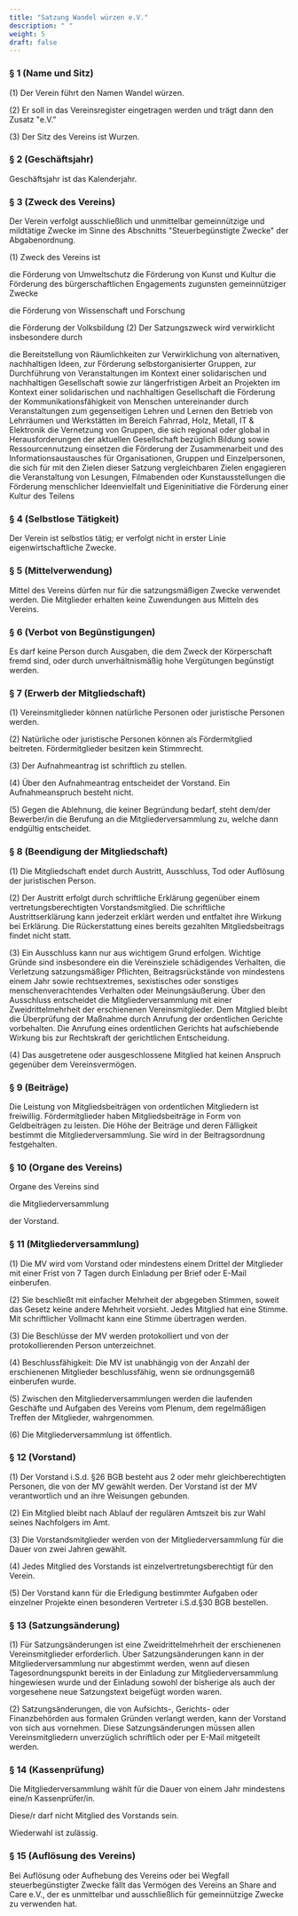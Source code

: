 ```yaml
---
title: "Satzung Wandel würzen e.V."
description: " "
weight: 5
draft: false
---
```

### § 1 (Name und Sitz)

(1) Der Verein führt den Namen Wandel würzen.

(2) Er soll in das Vereinsregister eingetragen werden und trägt dann den Zusatz "e.V."

(3) Der Sitz des Vereins ist Wurzen.

### § 2 (Geschäftsjahr)

Geschäftsjahr ist das Kalenderjahr.

### § 3 (Zweck des Vereins)

Der Verein verfolgt ausschließlich und unmittelbar gemeinnützige und mildtätige Zwecke im Sinne des Abschnitts "Steuerbegünstigte Zwecke" der Abgabenordnung.

(1) Zweck des Vereins ist

die Förderung von Umweltschutz
die Förderung von Kunst und Kultur
die Förderung des bürgerschaftlichen Engagements zugunsten gemeinnütziger Zwecke

die Förderung von Wissenschaft und Forschung

die Förderung der Volksbildung
(2) Der Satzungszweck wird verwirklicht insbesondere durch

die Bereitstellung von Räumlichkeiten zur Verwirklichung von alternativen, nachhaltigen Ideen, zur Förderung selbstorganisierter Gruppen, zur Durchführung von Veranstaltungen im Kontext einer solidarischen und nachhaltigen Gesellschaft sowie zur längerfristigen Arbeit an Projekten im Kontext einer solidarischen und nachhaltigen Gesellschaft
die Förderung der Kommunikationsfähigkeit von Menschen untereinander durch Veranstaltungen zum gegenseitigen Lehren und Lernen
den Betrieb von Lehrräumen und Werkstätten im Bereich Fahrrad, Holz, Metall, IT & Elektronik
die Vernetzung von Gruppen, die sich regional oder global in Herausforderungen der aktuellen Gesellschaft bezüglich Bildung sowie Ressourcennutzung einsetzen
die Förderung der Zusammenarbeit und des Informationsaustausches für Organisationen, Gruppen und Einzelpersonen, die sich für mit den Zielen dieser Satzung vergleichbaren Zielen engagieren
die Veranstaltung von Lesungen, Filmabenden oder Kunstausstellungen
die Förderung menschlicher Ideenvielfalt und Eigeninitiative
die Förderung einer Kultur des Teilens

### § 4 (Selbstlose Tätigkeit)

Der Verein ist selbstlos tätig; er verfolgt nicht in erster Linie eigenwirtschaftliche Zwecke.

### § 5 (Mittelverwendung)

Mittel des Vereins dürfen nur für die satzungsmäßigen Zwecke verwendet werden. Die Mitglieder erhalten keine Zuwendungen aus Mitteln des Vereins.

### § 6 (Verbot von Begünstigungen)

Es darf keine Person durch Ausgaben, die dem Zweck der Körperschaft fremd sind, oder durch unverhältnismäßig hohe Vergütungen begünstigt werden.

### § 7 (Erwerb der Mitgliedschaft)

(1) Vereinsmitglieder können natürliche Personen oder juristische Personen werden.

(2) Natürliche oder juristische Personen können als Fördermitglied beitreten. Fördermitglieder besitzen kein Stimmrecht.

(3) Der Aufnahmeantrag ist schriftlich zu stellen.

(4) Über den Aufnahmeantrag entscheidet der Vorstand. Ein Aufnahmeanspruch besteht nicht.

(5) Gegen die Ablehnung, die keiner Begründung bedarf, steht dem/der Bewerber/in die Berufung an die Mitgliederversammlung zu, welche dann endgültig entscheidet.

### § 8 (Beendigung der Mitgliedschaft)

(1) Die Mitgliedschaft endet durch Austritt, Ausschluss, Tod oder Auflösung der juristischen Person.

(2) Der Austritt erfolgt durch schriftliche Erklärung gegenüber einem vertretungsberechtigten Vorstandsmitglied. Die schriftliche Austrittserklärung kann jederzeit erklärt werden und entfaltet ihre Wirkung bei Erklärung. Die Rückerstattung eines bereits gezahlten Mitgliedsbeitrags findet nicht statt.

(3) Ein Ausschluss kann nur aus wichtigem Grund erfolgen. Wichtige Gründe sind insbesondere ein die Vereinsziele schädigendes Verhalten, die Verletzung satzungsmäßiger Pflichten, Beitragsrückstände von mindestens einem Jahr sowie rechtsextremes, sexistisches oder sonstiges menschenverachtendes Verhalten oder Meinungsäußerung. Über den Ausschluss entscheidet die Mitgliederversammlung mit einer Zweidrittelmehrheit der erschienenen Vereinsmitglieder. Dem Mitglied bleibt die Überprüfung der Maßnahme durch Anrufung der ordentlichen Gerichte vorbehalten. Die Anrufung eines ordentlichen Gerichts hat aufschiebende Wirkung bis zur Rechtskraft der gerichtlichen Entscheidung.

(4) Das ausgetretene oder ausgeschlossene Mitglied hat keinen Anspruch gegenüber dem Vereinsvermögen.

### § 9 (Beiträge)

Die Leistung von Mitgliedsbeiträgen von ordentlichen Mitgliedern ist freiwillig. Fördermitglieder haben Mitgliedsbeiträge in Form von Geldbeiträgen zu leisten. Die Höhe der Beiträge und deren Fälligkeit bestimmt die Mitgliederversammlung. Sie wird in der Beitragsordnung festgehalten.

### § 10 (Organe des Vereins)

Organe des Vereins sind

die Mitgliederversammlung

der Vorstand.

### § 11 (Mitgliederversammlung)

(1) Die MV wird vom Vorstand oder mindestens einem Drittel der Mitglieder mit einer Frist von 7 Tagen durch Einladung per Brief oder E-Mail einberufen.

(2) Sie beschließt mit einfacher Mehrheit der abgegeben Stimmen, soweit das Gesetz keine andere Mehrheit vorsieht. Jedes Mitglied hat eine Stimme. Mit schriftlicher Vollmacht kann eine Stimme übertragen werden.

(3) Die Beschlüsse der MV werden protokolliert und von der protokollierenden Person unterzeichnet.

(4) Beschlussfähigkeit: Die MV ist unabhängig von der Anzahl der erschienenen Mitglieder beschlussfähig, wenn sie ordnungsgemäß einberufen wurde.

(5) Zwischen den Mitgliederversammlungen werden die laufenden Geschäfte und Aufgaben des Vereins vom Plenum, dem regelmäßigen Treffen der Mitglieder, wahrgenommen.

(6) Die Mitgliederversammlung ist öffentlich.

### § 12 (Vorstand)

(1) Der Vorstand i.S.d. §26 BGB besteht aus 2 oder mehr gleichberechtigten Personen, die von der MV gewählt werden. Der Vorstand ist der MV verantwortlich und an ihre Weisungen gebunden.

(2) Ein Mitglied bleibt nach Ablauf der regulären Amtszeit bis zur Wahl seines Nachfolgers im Amt. 

(3) Die Vorstandsmitglieder werden von der Mitgliederversammlung für die Dauer von zwei Jahren gewählt.

(4) Jedes Mitglied des Vorstands ist einzelvertretungsberechtigt für den Verein.

(5) Der Vorstand kann für die Erledigung bestimmter Aufgaben oder einzelner Projekte einen besonderen Vertreter i.S.d.§30 BGB bestellen.

### § 13 (Satzungsänderung)

(1) Für Satzungsänderungen ist eine Zweidrittelmehrheit der erschienenen Vereinsmitglieder erforderlich. Über Satzungsänderungen kann in der Mitgliederversammlung nur abgestimmt werden, wenn auf diesen Tagesordnungspunkt bereits in der Einladung zur Mitgliederversammlung hingewiesen wurde und der Einladung sowohl der bisherige als auch der vorgesehene neue Satzungstext beigefügt worden waren.

(2) Satzungsänderungen, die von Aufsichts­-, Gerichts­- oder Finanzbehörden aus formalen Gründen verlangt werden, kann der Vorstand von sich aus vornehmen. Diese Satzungsänderungen müssen allen Vereinsmitgliedern unverzüglich schriftlich oder per E-Mail mitgeteilt werden.

### § 14 (Kassenprüfung)

Die Mitgliederversammlung wählt für die Dauer von einem Jahr mindestens eine/n Kassenprüfer/in.

Diese/r darf nicht Mitglied des Vorstands sein.

Wiederwahl ist zulässig.

### § 15 (Auflösung des Vereins)

Bei Auflösung oder Aufhebung des Vereins oder bei Wegfall steuerbegünstigter Zwecke fällt das Vermögen des Vereins an Share and Care e.V., der es unmittelbar und ausschließlich für gemeinnützige Zwecke zu verwenden hat.


